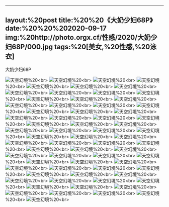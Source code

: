 ﻿---
layout:%20post
title:%20%20《大奶少妇68P》
date:%20%20%202020-09-17
img:%20http://photo.orgx.cf/性感/2020/大奶少妇68P/000.jpg
tags:%20[美女,%20性感,%20泳衣]
---

大奶少妇68P



![天空幻境](http://photo.orgx.cf/性感/2020/大奶少妇68P/001.jpg%20''天空幻境'')%20<br>
![天空幻境](http://photo.orgx.cf/性感/2020/大奶少妇68P/002.jpg%20''天空幻境'')%20<br>
![天空幻境](http://photo.orgx.cf/性感/2020/大奶少妇68P/003.jpg%20''天空幻境'')%20<br>
![天空幻境](http://photo.orgx.cf/性感/2020/大奶少妇68P/004.jpg%20''天空幻境'')%20<br>
![天空幻境](http://photo.orgx.cf/性感/2020/大奶少妇68P/005.jpg%20''天空幻境'')%20<br>
![天空幻境](http://photo.orgx.cf/性感/2020/大奶少妇68P/006.jpg%20''天空幻境'')%20<br>
![天空幻境](http://photo.orgx.cf/性感/2020/大奶少妇68P/007.jpg%20''天空幻境'')%20<br>
![天空幻境](http://photo.orgx.cf/性感/2020/大奶少妇68P/008.jpg%20''天空幻境'')%20<br>
![天空幻境](http://photo.orgx.cf/性感/2020/大奶少妇68P/009.jpg%20''天空幻境'')%20<br>
![天空幻境](http://photo.orgx.cf/性感/2020/大奶少妇68P/010.jpg%20''天空幻境'')%20<br>
![天空幻境](http://photo.orgx.cf/性感/2020/大奶少妇68P/011.jpg%20''天空幻境'')%20<br>
![天空幻境](http://photo.orgx.cf/性感/2020/大奶少妇68P/012.jpg%20''天空幻境'')%20<br>
![天空幻境](http://photo.orgx.cf/性感/2020/大奶少妇68P/013.jpg%20''天空幻境'')%20<br>
![天空幻境](http://photo.orgx.cf/性感/2020/大奶少妇68P/014.jpg%20''天空幻境'')%20<br>
![天空幻境](http://photo.orgx.cf/性感/2020/大奶少妇68P/015.jpg%20''天空幻境'')%20<br>
![天空幻境](http://photo.orgx.cf/性感/2020/大奶少妇68P/016.jpg%20''天空幻境'')%20<br>
![天空幻境](http://photo.orgx.cf/性感/2020/大奶少妇68P/017.jpg%20''天空幻境'')%20<br>
![天空幻境](http://photo.orgx.cf/性感/2020/大奶少妇68P/018.jpg%20''天空幻境'')%20<br>
![天空幻境](http://photo.orgx.cf/性感/2020/大奶少妇68P/019.jpg%20''天空幻境'')%20<br>
![天空幻境](http://photo.orgx.cf/性感/2020/大奶少妇68P/020.jpg%20''天空幻境'')%20<br>
![天空幻境](http://photo.orgx.cf/性感/2020/大奶少妇68P/021.jpg%20''天空幻境'')%20<br>
![天空幻境](http://photo.orgx.cf/性感/2020/大奶少妇68P/022.jpg%20''天空幻境'')%20<br>
![天空幻境](http://photo.orgx.cf/性感/2020/大奶少妇68P/023.jpg%20''天空幻境'')%20<br>
![天空幻境](http://photo.orgx.cf/性感/2020/大奶少妇68P/024.jpg%20''天空幻境'')%20<br>
![天空幻境](http://photo.orgx.cf/性感/2020/大奶少妇68P/025.jpg%20''天空幻境'')%20<br>
![天空幻境](http://photo.orgx.cf/性感/2020/大奶少妇68P/026.jpg%20''天空幻境'')%20<br>
![天空幻境](http://photo.orgx.cf/性感/2020/大奶少妇68P/027.jpg%20''天空幻境'')%20<br>
![天空幻境](http://photo.orgx.cf/性感/2020/大奶少妇68P/028.jpg%20''天空幻境'')%20<br>
![天空幻境](http://photo.orgx.cf/性感/2020/大奶少妇68P/029.jpg%20''天空幻境'')%20<br>
![天空幻境](http://photo.orgx.cf/性感/2020/大奶少妇68P/030.jpg%20''天空幻境'')%20<br>
![天空幻境](http://photo.orgx.cf/性感/2020/大奶少妇68P/031.jpg%20''天空幻境'')%20<br>
![天空幻境](http://photo.orgx.cf/性感/2020/大奶少妇68P/032.jpg%20''天空幻境'')%20<br>
![天空幻境](http://photo.orgx.cf/性感/2020/大奶少妇68P/033.jpg%20''天空幻境'')%20<br>
![天空幻境](http://photo.orgx.cf/性感/2020/大奶少妇68P/034.jpg%20''天空幻境'')%20<br>
![天空幻境](http://photo.orgx.cf/性感/2020/大奶少妇68P/035.jpg%20''天空幻境'')%20<br>
![天空幻境](http://photo.orgx.cf/性感/2020/大奶少妇68P/036.jpg%20''天空幻境'')%20<br>
![天空幻境](http://photo.orgx.cf/性感/2020/大奶少妇68P/037.jpg%20''天空幻境'')%20<br>
![天空幻境](http://photo.orgx.cf/性感/2020/大奶少妇68P/038.jpg%20''天空幻境'')%20<br>
![天空幻境](http://photo.orgx.cf/性感/2020/大奶少妇68P/039.jpg%20''天空幻境'')%20<br>
![天空幻境](http://photo.orgx.cf/性感/2020/大奶少妇68P/040.jpg%20''天空幻境'')%20<br>
![天空幻境](http://photo.orgx.cf/性感/2020/大奶少妇68P/041.jpg%20''天空幻境'')%20<br>
![天空幻境](http://photo.orgx.cf/性感/2020/大奶少妇68P/042.jpg%20''天空幻境'')%20<br>
![天空幻境](http://photo.orgx.cf/性感/2020/大奶少妇68P/043.jpg%20''天空幻境'')%20<br>
![天空幻境](http://photo.orgx.cf/性感/2020/大奶少妇68P/044.jpg%20''天空幻境'')%20<br>
![天空幻境](http://photo.orgx.cf/性感/2020/大奶少妇68P/045.jpg%20''天空幻境'')%20<br>
![天空幻境](http://photo.orgx.cf/性感/2020/大奶少妇68P/046.jpg%20''天空幻境'')%20<br>
![天空幻境](http://photo.orgx.cf/性感/2020/大奶少妇68P/047.jpg%20''天空幻境'')%20<br>
![天空幻境](http://photo.orgx.cf/性感/2020/大奶少妇68P/048.jpg%20''天空幻境'')%20<br>
![天空幻境](http://photo.orgx.cf/性感/2020/大奶少妇68P/049.jpg%20''天空幻境'')%20<br>
![天空幻境](http://photo.orgx.cf/性感/2020/大奶少妇68P/050.jpg%20''天空幻境'')%20<br>
![天空幻境](http://photo.orgx.cf/性感/2020/大奶少妇68P/051.jpg%20''天空幻境'')%20<br>
![天空幻境](http://photo.orgx.cf/性感/2020/大奶少妇68P/052.jpg%20''天空幻境'')%20<br>
![天空幻境](http://photo.orgx.cf/性感/2020/大奶少妇68P/053.jpg%20''天空幻境'')%20<br>
![天空幻境](http://photo.orgx.cf/性感/2020/大奶少妇68P/054.jpg%20''天空幻境'')%20<br>
![天空幻境](http://photo.orgx.cf/性感/2020/大奶少妇68P/055.jpg%20''天空幻境'')%20<br>
![天空幻境](http://photo.orgx.cf/性感/2020/大奶少妇68P/056.jpg%20''天空幻境'')%20<br>
![天空幻境](http://photo.orgx.cf/性感/2020/大奶少妇68P/057.jpg%20''天空幻境'')%20<br>
![天空幻境](http://photo.orgx.cf/性感/2020/大奶少妇68P/058.jpg%20''天空幻境'')%20<br>
![天空幻境](http://photo.orgx.cf/性感/2020/大奶少妇68P/059.jpg%20''天空幻境'')%20<br>
![天空幻境](http://photo.orgx.cf/性感/2020/大奶少妇68P/060.jpg%20''天空幻境'')%20<br>
![天空幻境](http://photo.orgx.cf/性感/2020/大奶少妇68P/061.jpg%20''天空幻境'')%20<br>
![天空幻境](http://photo.orgx.cf/性感/2020/大奶少妇68P/062.jpg%20''天空幻境'')%20<br>
![天空幻境](http://photo.orgx.cf/性感/2020/大奶少妇68P/063.jpg%20''天空幻境'')%20<br>
![天空幻境](http://photo.orgx.cf/性感/2020/大奶少妇68P/064.jpg%20''天空幻境'')%20<br>
![天空幻境](http://photo.orgx.cf/性感/2020/大奶少妇68P/065.jpg%20''天空幻境'')%20<br>
![天空幻境](http://photo.orgx.cf/性感/2020/大奶少妇68P/066.jpg%20''天空幻境'')%20<br>
![天空幻境](http://photo.orgx.cf/性感/2020/大奶少妇68P/067.jpg%20''天空幻境'')%20<br>
![天空幻境](http://photo.orgx.cf/性感/2020/大奶少妇68P/068.jpg%20''天空幻境'')%20<br>